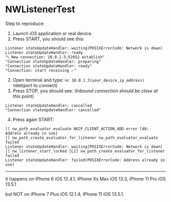 # NWListenerTest

Step to reproduce:
1. Launch iOS application or real device.
2. Press START, you should see this:
```
Listener stateUpdateHandler: waiting(POSIXErrorCode: Network is down)
Listener stateUpdateHandler: ready
"📞 New connection: 10.0.1.5:52052 establish"
"Connection stateUpdateHandler: preparing"
"Connection stateUpdateHandler: ready"
"Connection: start receiving ✅"
```
2. Open terminal and type: `nc 10.0.1.3(your_device_ip_address) 5000`(port to connect)
3. Press STOP, you should see: *(Inbound connection should be close at this point)*
```
Listener stateUpdateHandler: cancelled
"Connection stateUpdateHandler: cancelled"
```
4. Press again START:
```
[] nw_path_evaluator_evaluate NECP_CLIENT_ACTION_ADD error [48: Address already in use]
[] nw_path_create_evaluator_for_listener nw_path_evaluator_evaluate failed
Listener stateUpdateHandler: waiting(POSIXErrorCode: Network is down)
[] nw_listener_start_locked [L2] nw_path_create_evaluator_for_listener failed
Listener stateUpdateHandler: failed(POSIXErrorCode: Address already in use)
```

--- 

It happens on iPhone 6 iOS 12.4.1, iPhone Xs Max iOS 13.3, iPhone 11 Pro iOS 13.5.1

but NOT on iPhone 7 Plus iOS 12.1.4, iPhone 11 iOS 13.5.1.
